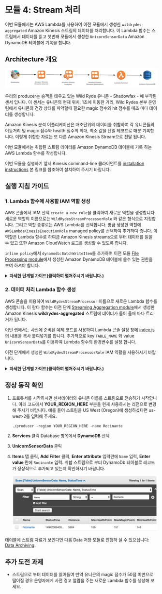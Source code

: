 # 모듈 4: Stream 처리

이번 모듈에서는 AWS Lambda를 사용하여 이전 모듈에서 생성한 `wildrydes-aggregated` Amazon Kinesis 스트림의 데이터를 처리합니다. 이 Lambda 함수는 스트림에서 데이터를 읽고 첫번째 모듈에서 생성한 `UnicornSensorData` Amazon DynamoDB 테이블에 기록을 합니다.

## Architecture 개요

<kbd>![Architecture](../images/stream-processing-architecture.png)</kbd>

우리의 producer는 승객을 태우고 있는 Wild Ryde 유니콘 - Shadowfax - 에 부착된 센서 입니다. 이 센서는 유니콘의 현재 위치, 1초에 이동한 거리, Wild Rydes 본부 운영팀에서 유니콘의 건강 상태를 파악할때 필요한 magic 점수와 hit 점수를 매초 마다 데이터를 생성합니다.


Amazon Kinesis 분석 어플리케이션은 매초단위의 데이터를 취합하여 각 유니콘들의 이동거리 및 magic 점수와 health 점수의 최대, 최소 값을 단일 레코드로 매분 기록합니다. 이렇게 취합한 자료는 또 다른 Amazon Kinesis Stream으로 전달 됩니다.

이번 모듈에서는 취합된 스트림 데이터를 Amazon DynamoDB 테이블에 기록 하는 AWS Lambda 함수를 작성합니다. 

이번 모듈을 실행하기 앞서 Kinesis command-line 클라이언트를 [installation instructions][client-installation] 본 링크를 참조하여 설치하여 주시기 바랍니다.

## 실행 지침 가이드

### 1. Lambda 함수에 사용할 IAM 역할 생성

AWS 콘솔에서 IAM 선택 `create a new role`을 클릭하여 새로운 역할을 생성합니다. 새로운 역할의 이름으로는 `WildRydesStreamProcessorRole` 와 같은 형식으로 지정합니다. 그리고 역할 종류로는 AWS Lambda를 선택합니다. 방금 생성한 역할에 `AWSLambdaKinesisExecutionRole` managed policy를 선택하여 추가하여 줍니다. 이 역할은 Lambda 함수로 하여금 Amazon Kinesis streams으로 부터 데이터를 읽을 수 있고 또한 Amazon CloudWatch 로그를 생성할 수 있도록 합니다.

`inline policy`에서 `dynamodb:BatchWriteItem`를 추가하여 이전 모듈 [File Processing module][file-processing-module]에서 생성한 Amazon DynamoDB 테이블에 쓸수 있는 권한을 부여 하셔야 합니다.


<details>
<summary><strong>자세한 단계별 가이드(클릭하여 펼쳐주시기 바랍니다.)</strong></summary><p>

1. AWS 콘솔에서 **Services** 선택 Security, Identity & Compliance 하위 항목중 **IAM** 선택

1. 왼쪽 탐색 창에서 **Roles** 선택 **Create new role** 선택

1. **AWS Service Role**에서 역할 종류에서 **AWS Lambda**를 선택

    **주의:** 콘솔에서 역할 종류를 선택할 경우 사용자를 대신해서 AWS services가 이 역할을 허락는 trust policy를 자동적으로 생성합니다. 역할을 CLI 혹은 AWS CloudFormation 이나 또다른 방법으로 생성할 시에는 trust policy를 직접 생성해 주셔야  .

1. **Filter**입력창에 `AWSLambdaKinesisExecutionRole` 를 입력 후 좌측 체크 박스를 체크

1. **Next Step** 클릭

1. **Role Name**에 `WildRydesStreamProcessorRole` 입력

1. **Create role** 클릭

1. 역할 페이지에서 `filter` 박스에 `WildRydesStreamProcessorRole` 를 입력 후 방금 생성한 역할 선택

1. `Permissions` 탭을 열어 **Inline Policies** 를 클릭하고 새로운 `create a new inline policy` 선택

   <kbd>![Inline policies screenshot](../images/stream-processing-policies.png)</kbd>

1. **Policy Generator**가 선택 되었는지를 확인하고 **Select** 클릭

1. **AWS Service** 선택 스크롤에서 **Amazon DynamoDB** 선택

1. `Actions list`에서 **BatchWriteItem** 선택

1. **Amazon Resource Name (ARN)** 항목에 방금전 생성한 DynamoDB 테이블의 ARN을 입력합니다. ARN은 아래 형식과 같습니다:

	```
	arn:aws:dynamodb:REGION:ACCOUNT_ID:table/UnicornSensorData
	```

	예를 들어 US East (N. Virginia)에 생성하셨다고 account ID가 123456789012 라면 전송 스트림의 ARN은 아래와 같을 것 입니다.

	```
	arn:aws:dynamodb:us-east-1:123456789012:table/UnicornSensorData
	```

	AWS account ID 숫자를 확인 하는 방법은 AWS Management 콘솔에서 우측 상단에 있는 **Support** 클릭, 그리고 **Support Center**를 클릭하시면 됩니다. 우측 상단 `Support` 메뉴아래 현재 접속되어 있는 계정의 `account ID`를 확인하실 수 있으십니다.

    <kbd>![Policy generator screenshot](../images/stream-processing-policy-generator.png)</kbd>

1. **Add Statement** 클릭

    <kbd>![Policy screenshot](../images/stream-processing-policy-result.png)</kbd>

1. **Next Step** 클릭 **Apply Policy** 클릭

</p></details>

### 2. 데이터 처리 Lambda 함수 생성

AWS 콘솔을 이용하여 `WildRydesStreamProcessor` 이름으로 새로운 Lambda 함수를 생성합니다. 이 람다 함수는 이전 단계 [Streaming Aggregation module][streaming-aggregation-module]에서 생성한 Amazon Kinesis **wildrydes-aggregated** 스트림에 데이터가 들어 올때 마다 트리거가 됩니다.

이번 랩에서는 사전에 준비된 예제 코드를 사용하여 Lambda 콘솔 설정 창에 [index.js](lambda/WildRydesStreamProcessor/index.js) 의 내용을 복사 붙여넣기를 합니다. 추가적으로 key `TABLE_NAME` 와 value `UnicornSensorData`를 이용하여 Lambda 함수의 환경변수를 설정 합니다.

이전 단계에서 생성한 `WildRydesStreamProcessorRole` IAM 역활을 사용하시기 바랍니다.

<details>
<summary><strong>자세한 단계별 가이드(클릭하여 펼쳐주시기 바랍니다.)</strong></summary><p>

1. **Services** 클릭, Compute 항목 아래 있는 **Lambda** 선택

1. **Create a Lambda function** 클릭 

1. **Blank Function** `blueprint` 클릭

1. Lambda 함수의 이벤트 트리거 조건으로 **Kinesis** 선택. **Kinesis stream**에서 **wildrydes-aggregated** 선택, **Starting position**에서 **Trim horizon** 선택, **Enable trigger** 체크.

    <kbd>![Create Lambda trigger screenshot](../images/stream-processing-configure-trigger.png)</kbd>

    Starting position은 AWS Lambda함수가 읽기 시작하는 스트림의 지점을 의미합니다. Trim horizon 설정은 샤드의 가장 오래된 자료부터 시작함을 의미 합니다. 더 자세한 내용은 Amazon Kinesis API Reference의 [ShardIteratorType][shard-iterator-type-documentation] 부분을 참고 하시기 바랍니다.

1. **Next** 클릭

1. **Name** 입력란에 `WildRydesStreamProcessor` 입력

1. 필요하다면 Description 추가적으로 입력

1. **Runtime** 에서 **Node.js 6.10** 선택

1. 코드 입력란에 [index.js](lambda/WildRydesStreamProcessor/index.js) 를 복사 붙여넣기 하십시오.

    <kbd>![Create Lambda function screenshot](../images/stream-processing-lambda-create.png)</kbd>

1. **Environment variables** 클릭. 환경변수 key 입력란에 `TABLE_NAME` 입력, value 입력란에 `UnicornSensorData` 입력

    <kbd>![Lambda environment variable screenshot](../images/file-processing-lambda-env-var.png)</kbd>

1. **Handler** 항목에 기본값인 `index.handler` 확인

1. **Existing Role** 드롭다운 메뉴에서 `WildRydesStreamProcessorRole` 선택

    <kbd>![Define handler and role screenshot](../images/stream-processing-lambda-role.png)</kbd>

1. **Next** 클릭, 리뷰 페이지에서 **Create function** 클릭

</p></details>

## 정상 동작 확인

1. 프로듀서를 시작하시면 센서데이터와 유니콘 이름를 스트림으로 전송하기 시작합니다. 아래 코드에서 **YOUR\_REGION\_HERE** 부분을 현재 사용하시는 리전으로 변경해 주시기 바랍니다. 예를 들어 스트림을 US West (Oregon)에 생성하셨다면 us-west-2를 입력해 주세요.

	```console
	./producer -region YOUR_REGION_HERE -name Rocinante
	```

1. **Services** 클릭 Database 항목에서 **DynamoDB** 선택

1. **UnicornSensorData** 클릭

1. **Items** 탭 클릭, **Add Filter** 클릭, **Enter attribute** 입력란에 `Name` 입력, **Enter value** 란에 `Rocinante` 입력. 취합 스트림으로 부터 DynamoDb 테이블로 레코드가 정상적으로 추가되고 있는지 확인하시기 바랍니다.

    <kbd>![DynamoDB items screenshot](../images/stream-processing-dynamodb-items.png)</kbd>

테이블에 스트림 자료가 보인다면 다음 Data 저장 모듈로 진행하 실 수 있으십니다: [Data Archiving][data-archiving-module].

## 추가 도전 과제

- 스트림으로 부터 데이터를 읽어들여 만약 유니콘의 magic 점수가 50점 미만으로 떨어질 경우 운영자에게 사전 경고 알람을 주는 새로운 Lambda 함수를 생성해 보세요.

[file-processing-module]: ../1_FileProcessing/README.md
[streaming-aggregation-module]: ../3_StreamingAggregation/README.md
[data-archiving-module]: ../5_DataArchiving/README.md
[client-installation]: ../README.md#kinesis-command-line-clients
[shard-iterator-type-documentation]: http://docs.aws.amazon.com/kinesis/latest/APIReference/API_GetShardIterator.html#Streams-GetShardIterator-request-ShardIteratorType
